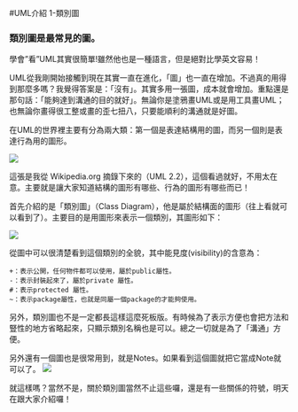 #UML介紹 1-類別圖

### 類別圖是最常見的圖。
  
學會”看”UML其實很簡單!雖然他也是一種語言，但是絕對比學英文容易！
  
UML從我剛開始接觸到現在其實一直在進化，「圖」也一直在增加。不過真的用得到那麼多嗎？我覺得答案是：「沒有」。其實多用一張圖，成本就會增加。重點還是那句話：「能夠達到溝通的目的就好」。無論你是塗鴉畫UML或是用工具畫UML；也無論你畫得很工整或畫的歪七扭八，只要能順利的溝通就是好圖。
  
在UML的世界裡主要有分為兩大類：第一個是表達結構用的圖，而另一個則是表達行為用的圖形。
  
![](https://www.dropbox.com/s/olad2gcm7mzxncs/Day16-Uml_diagram.svg.png?dl=1)
  
這張是我從 Wikipedia.org 摘錄下來的（UML 2.2），這個看過就好，不用太在意。主要就是讓大家知道結構的圖形有哪些、行為的圖形有哪些而已！
  
首先介紹的是「類別圖」（Class Diagram），他是屬於結構面的圖形（往上看就可以看到了）。主要目的是用圖形來表示一個類別，其圖形如下：
  
![](https://www.dropbox.com/s/ra9iiheh476vbfd/Day16-Uml_ClassDiagram.png?dl=1)
  
從圖中可以很清楚看到這個類別的全貌，其中能見度(visibility)的含意為：
  
	
    +：表示公開，任何物件都可以使用，屬於public屬性。
	-：表示封裝起來了，屬於private 屬性。
	#：表示protected 屬性。
	~：表示package屬性，也就是同屬一個package的才能夠使用。
	

另外，類別圖也不是一定都長這樣這麼死板版。有時候為了表示方便也會把方法和豎性的地方省略起來，只顯示類別名稱也是可以。總之一切就是為了「溝通」方便。
  
另外還有一個圖也是很常用到，就是Notes。如果看到這個圖就把它當成Note就可以了。
![](https://www.dropbox.com/s/buuz4we56jssv8d/Day16-Uml_notes.png?dl=1)
  
就這樣嗎？當然不是，關於類別圖當然不止這些囉，還是有一些關係的符號，明天在跟大家介紹囉！